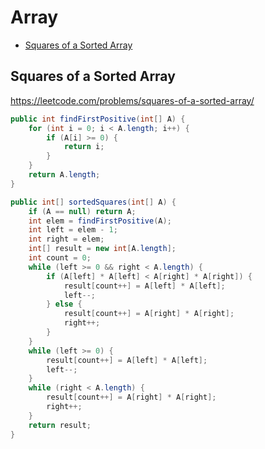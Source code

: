 # Array

+ [Squares of a Sorted Array](#squares-of-a-sorted-array)

## Squares of a Sorted Array

https://leetcode.com/problems/squares-of-a-sorted-array/

```java
public int findFirstPositive(int[] A) {
    for (int i = 0; i < A.length; i++) {
        if (A[i] >= 0) {
            return i;
        }
    }
    return A.length;
}

public int[] sortedSquares(int[] A) {
    if (A == null) return A;
    int elem = findFirstPositive(A);
    int left = elem - 1;
    int right = elem;
    int[] result = new int[A.length];
    int count = 0;
    while (left >= 0 && right < A.length) {
        if (A[left] * A[left] < A[right] * A[right]) {
            result[count++] = A[left] * A[left];
            left--;
        } else {
            result[count++] = A[right] * A[right];
            right++;
        }
    }
    while (left >= 0) {
        result[count++] = A[left] * A[left];
        left--;
    }
    while (right < A.length) {
        result[count++] = A[right] * A[right];
        right++;
    }
    return result;
}

```